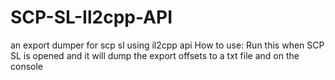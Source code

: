 # SCP-SL-Il2cpp-API
an export dumper for scp sl using il2cpp api
How to use:
Run this when SCP SL is opened and it will dump the export offsets to a txt file and on the console
